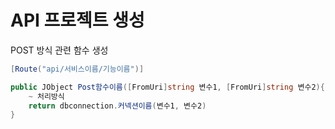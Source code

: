 # API 프로젝트 생성

POST 방식 관련 함수 생성

```c#
[Route("api/서비스이름/기능이름")]

public JObject Post함수이름([FromUri]string 변수1, [FromUri]string 변수2){
    ~ 처리방식
    return dbconnection.커넥션이름(변수1, 변수2)
}
```

